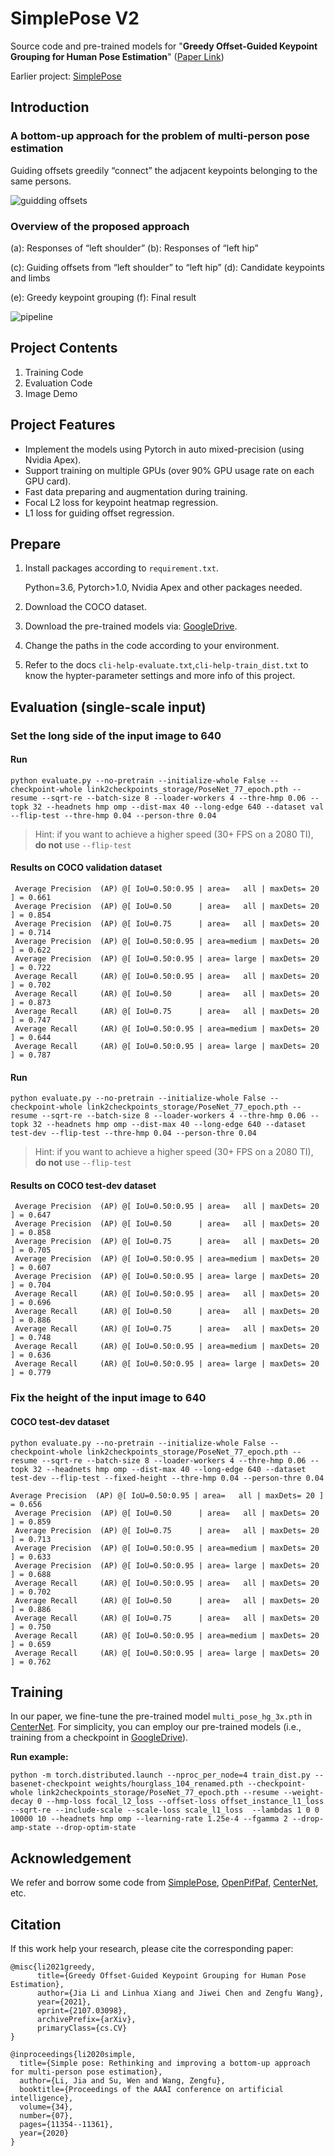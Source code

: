# SimplePose V2

Source code and pre-trained models for "**Greedy Offset-Guided Keypoint Grouping for Human Pose Estimation**" ([Paper Link](https://arxiv.org/abs/2107.03098))

Earlier project: [SimplePose](https://github.com/hellojialee/Improved-Body-Parts)


## Introduction

### A bottom-up approach for the problem of multi-person pose estimation

Guiding offsets greedily “connect” the adjacent keypoints belonging to the same persons.

![guidding offsets](docs/guidding_offsets.png)

### Overview of the proposed approach

(a): Responses of “left shoulder”    		     (b): Responses of “left hip”

(c): Guiding offsets from “left shoulder” to “left hip”   	  (d): Candidate keypoints and limbs

(e): Greedy keypoint grouping           		   (f): Final result

![pipeline](docs/pipeline.png)

## Project Contents

1. Training Code
2. Evaluation Code
3. Image Demo

## Project Features

- Implement the models using Pytorch in auto mixed-precision (using Nvidia Apex).
- Support training on multiple GPUs (over 90% GPU usage rate on each GPU card).
- Fast data preparing and augmentation during training.
- Focal L2 loss for keypoint heatmap regression.
- L1 loss for guiding offset regression.

## Prepare

1. Install packages according to `requirement.txt`.

   Python=3.6, Pytorch>1.0, Nvidia Apex and other packages needed.

2. Download the COCO dataset.

3. Download the pre-trained models via: [GoogleDrive](https://drive.google.com/drive/folders/1jG87NBm_wXKgKJh-VLkVkJTIV7vyiz1P?usp=sharing).

4. Change the paths in the code according to your environment.

5. Refer to the docs `cli-help-evaluate.txt`,`cli-help-train_dist.txt` to know the hypter-parameter settings and more info of this project.



## Evaluation (single-scale input)

### Set the long side of the input image to 640

#### Run

```
python evaluate.py --no-pretrain --initialize-whole False --checkpoint-whole link2checkpoints_storage/PoseNet_77_epoch.pth --resume --sqrt-re --batch-size 8 --loader-workers 4 --thre-hmp 0.06 --topk 32 --headnets hmp omp --dist-max 40 --long-edge 640 --dataset val --flip-test --thre-hmp 0.04 --person-thre 0.04
```

> Hint: if you want to achieve a higher speed (30+ FPS on a 2080 TI), **do not** use `--flip-test`

#### Results on COCO validation dataset

```
 Average Precision  (AP) @[ IoU=0.50:0.95 | area=   all | maxDets= 20 ] = 0.661
 Average Precision  (AP) @[ IoU=0.50      | area=   all | maxDets= 20 ] = 0.854
 Average Precision  (AP) @[ IoU=0.75      | area=   all | maxDets= 20 ] = 0.714
 Average Precision  (AP) @[ IoU=0.50:0.95 | area=medium | maxDets= 20 ] = 0.622
 Average Precision  (AP) @[ IoU=0.50:0.95 | area= large | maxDets= 20 ] = 0.722
 Average Recall     (AR) @[ IoU=0.50:0.95 | area=   all | maxDets= 20 ] = 0.702
 Average Recall     (AR) @[ IoU=0.50      | area=   all | maxDets= 20 ] = 0.873
 Average Recall     (AR) @[ IoU=0.75      | area=   all | maxDets= 20 ] = 0.747
 Average Recall     (AR) @[ IoU=0.50:0.95 | area=medium | maxDets= 20 ] = 0.644
 Average Recall     (AR) @[ IoU=0.50:0.95 | area= large | maxDets= 20 ] = 0.787
```

#### Run

```
python evaluate.py --no-pretrain --initialize-whole False --checkpoint-whole link2checkpoints_storage/PoseNet_77_epoch.pth --resume --sqrt-re --batch-size 8 --loader-workers 4 --thre-hmp 0.06 --topk 32 --headnets hmp omp --dist-max 40 --long-edge 640 --dataset test-dev --flip-test --thre-hmp 0.04 --person-thre 0.04
```

> Hint: if you want to achieve a higher speed (30+ FPS on a 2080 TI), **do not** use `--flip-test`

#### Results on COCO test-dev dataset

```
 Average Precision  (AP) @[ IoU=0.50:0.95 | area=   all | maxDets= 20 ] = 0.647
 Average Precision  (AP) @[ IoU=0.50      | area=   all | maxDets= 20 ] = 0.858
 Average Precision  (AP) @[ IoU=0.75      | area=   all | maxDets= 20 ] = 0.705
 Average Precision  (AP) @[ IoU=0.50:0.95 | area=medium | maxDets= 20 ] = 0.607
 Average Precision  (AP) @[ IoU=0.50:0.95 | area= large | maxDets= 20 ] = 0.704
 Average Recall     (AR) @[ IoU=0.50:0.95 | area=   all | maxDets= 20 ] = 0.696
 Average Recall     (AR) @[ IoU=0.50      | area=   all | maxDets= 20 ] = 0.886
 Average Recall     (AR) @[ IoU=0.75      | area=   all | maxDets= 20 ] = 0.748
 Average Recall     (AR) @[ IoU=0.50:0.95 | area=medium | maxDets= 20 ] = 0.636
 Average Recall     (AR) @[ IoU=0.50:0.95 | area= large | maxDets= 20 ] = 0.779
```

### Fix the height of the input image to 640

#### COCO test-dev dataset

```
python evaluate.py --no-pretrain --initialize-whole False --checkpoint-whole link2checkpoints_storage/PoseNet_77_epoch.pth --resume --sqrt-re --batch-size 8 --loader-workers 4 --thre-hmp 0.06 --topk 32 --headnets hmp omp --dist-max 40 --long-edge 640 --dataset test-dev --flip-test --fixed-height --thre-hmp 0.04 --person-thre 0.04
```

```
Average Precision  (AP) @[ IoU=0.50:0.95 | area=   all | maxDets= 20 ] = 0.656
 Average Precision  (AP) @[ IoU=0.50      | area=   all | maxDets= 20 ] = 0.859
 Average Precision  (AP) @[ IoU=0.75      | area=   all | maxDets= 20 ] = 0.713
 Average Precision  (AP) @[ IoU=0.50:0.95 | area=medium | maxDets= 20 ] = 0.633
 Average Precision  (AP) @[ IoU=0.50:0.95 | area= large | maxDets= 20 ] = 0.688
 Average Recall     (AR) @[ IoU=0.50:0.95 | area=   all | maxDets= 20 ] = 0.702
 Average Recall     (AR) @[ IoU=0.50      | area=   all | maxDets= 20 ] = 0.886
 Average Recall     (AR) @[ IoU=0.75      | area=   all | maxDets= 20 ] = 0.750
 Average Recall     (AR) @[ IoU=0.50:0.95 | area=medium | maxDets= 20 ] = 0.659
 Average Recall     (AR) @[ IoU=0.50:0.95 | area= large | maxDets= 20 ] = 0.762
```



## Training

In our paper, we fine-tune the pre-trained model `multi_pose_hg_3x.pth` in [CenterNet](https://github.com/xingyizhou/CenterNet). For simplicity, you can employ our pre-trained models (i.e., training from a checkpoint in [GoogleDrive](https://drive.google.com/drive/folders/1jG87NBm_wXKgKJh-VLkVkJTIV7vyiz1P?usp=sharing)).

**Run example:**

```
python -m torch.distributed.launch --nproc_per_node=4 train_dist.py --basenet-checkpoint weights/hourglass_104_renamed.pth --checkpoint-whole link2checkpoints_storage/PoseNet_77_epoch.pth --resume --weight-decay 0 --hmp-loss focal_l2_loss --offset-loss offset_instance_l1_loss --sqrt-re --include-scale --scale-loss scale_l1_loss  --lambdas 1 0 0 10000 10 --headnets hmp omp --learning-rate 1.25e-4 --fgamma 2 --drop-amp-state --drop-optim-state
```



## Acknowledgement

We refer and borrow some code from [SimplePose](https://github.com/hellojialee/Improved-Body-Parts), [OpenPifPaf](https://github.com/openpifpaf/openpifpaf), [CenterNet](https://github.com/xingyizhou/CenterNet), etc.



## Citation

If this work help your research, please cite the corresponding paper:

```
@misc{li2021greedy,
      title={Greedy Offset-Guided Keypoint Grouping for Human Pose Estimation}, 
      author={Jia Li and Linhua Xiang and Jiwei Chen and Zengfu Wang},
      year={2021},
      eprint={2107.03098},
      archivePrefix={arXiv},
      primaryClass={cs.CV}
}

@inproceedings{li2020simple,
  title={Simple pose: Rethinking and improving a bottom-up approach for multi-person pose estimation},
  author={Li, Jia and Su, Wen and Wang, Zengfu},
  booktitle={Proceedings of the AAAI conference on artificial intelligence},
  volume={34},
  number={07},
  pages={11354--11361},
  year={2020}
}
```

